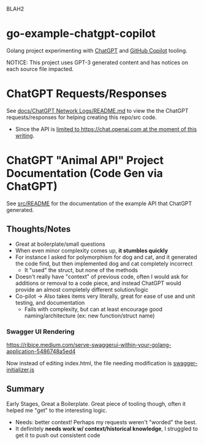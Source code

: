 BLAH2
# go-example-chatgpt-copilot
Golang project experimenting with [ChatGPT](https://openai.com/blog/chatgpt/) and [GitHub Copilot](https://github.com/features/copilot) tooling.

NOTICE: This project uses GPT-3 generated content and has notices on each source file impacted.

# ChatGPT Requests/Responses
See [docs/ChatGPT Network Logs/README.md](/docs/ChatGPT%20Network%20Logs/README.md) to view the the ChatGPT requests/responses for helping creating this repo/src code.
- Since the API is [limited to https://chat.openai.com at the moment of this writing](https://twitter.com/OpenAI/status/1615160228366147585?ref_src=twsrc%5Egoogle%7Ctwcamp%5Eserp%7Ctwgr%5Etweet).

# ChatGPT "Animal API" Project Documentation (Code Gen via ChatGPT)
See [src/README](/src/README.md) for the documentation of the example API that ChatGPT generated. 

## Thoughts/Notes
- Great at boilerplate/small questions
- When even minor complexity comes up, **it stumbles quickly**
- For instance I asked for polymorphism for dog and cat, and it generated the code find, but then implemented dog and cat completely incorrect
    - It "used" the struct, but none of the methods
- Doesn't really have "context" of previous code, often I would ask for additions or removal to a code piece, and instead ChatGPT would provide an almost completely different solution/logic
- Co-pilot -> Also takes items very literally, great for ease of use and unit testing, and documentation
  - Fails with complexity, but can at least encourage good naming/architecture (ex: new function/struct name)

### Swagger UI Rendering
https://ribice.medium.com/serve-swaggerui-within-your-golang-application-5486748a5ed4

Now instead of editing index.html, the file needing modification is [swagger-initializer.js](https://github.com/swagger-api/swagger-ui/blob/master/dist/swagger-initializer.js#L6)

## Summary
Early Stages, Great a Boilerplate. Great piece of tooling though, often it helped me "get" to the interesting logic.
- Needs: better context! Perhaps my requests weren't "worded" the best.
- It definitely **needs work w/ context/historical knowledge**, I struggled to get it to push out consistent code
